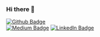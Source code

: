 ### Hi there 👋

<!--
**smyrduran3535/smyrduran3535** is a ✨ _special_ ✨ repository because its `README.md` (this file) appears on your GitHub profile.

Here are some ideas to get you started:

- 🔭 I’m currently working on ...
- 🌱 I’m currently learning ...
- 👯 I’m looking to collaborate on ...
- 🤔 I’m looking for help with ...
- 💬 Ask me about ...
- 📫 How to reach me: ...
- 😄 Pronouns: ...
- ⚡ Fun fact: ...
-->
[![Github Badge](https://img.shields.io/badge/-Github-000?style=quare&labelColor=000&logo=Github&logoColor=white&link=link)](https://github.com/smyrduran3535)  
[![Medium Badge](https://img.shields.io/badge/-Medium-757575?style=flat-quare&labelColor=757575&logo=Medium&logoColor=white&link=link)](medium.com/@smyrduran3535) 
[![Linkedln Badge](https://img.shields.io/badge/-Linkedln-FF9800?style=flat-quare&labelColor=FF9800&logo=Blogger&logoColor=white&link=link)](https://www.linkedin.com/in/sumeyra-duran)



